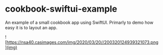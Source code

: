 # cookbook-swiftui-example

An example of a small cookbook app using SwiftUI. Primarly to demo how easy it is to layout an app.

![https://nsa40.casimages.com/img/2020/03/20//200320124939321073.png](img)
